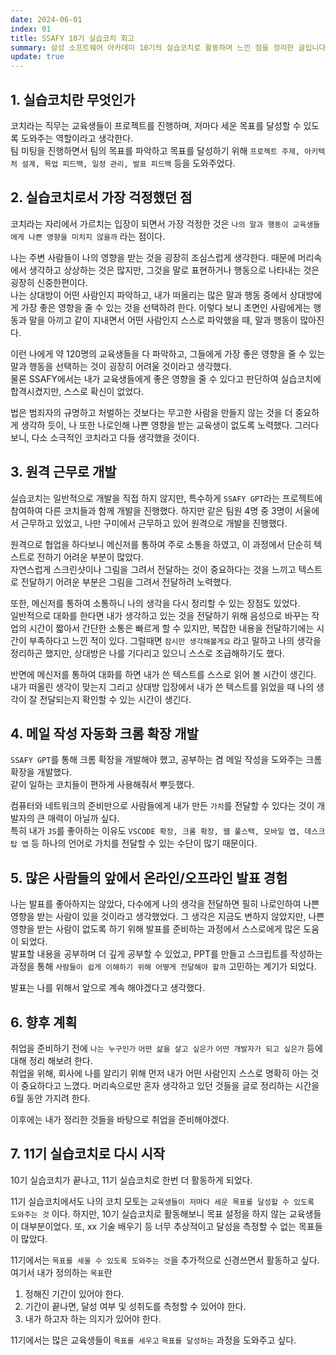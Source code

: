 ```yaml
---
date: 2024-06-01
index: 01
title: SSAFY 10기 실습코치 회고
summary: 삼성 소프트웨어 아카데미 10기의 실습코치로 활동하며 느낀 점을 정리한 글입니다.
update: true
---
```


## 1. 실습코치란 무엇인가
코치라는 직무는 교육생들이 프로젝트를 진행하며, 저마다 세운 목표를 달성할 수 있도록 도와주는 역할이라고 생각한다.  
팀 미팅을 진행하면서 팀의 목표를 파악하고 목표를 달성하기 위해 `프로젝트 주제, 아키텍처 설계, 목업 피드백, 일정 관리, 발표 피드백` 등을 도와주었다.  

## 2. 실습코치로서 가장 걱정했던 점
코치라는 자리에서 가르치는 입장이 되면서 가장 걱정한 것은 `나의 말과 행동이 교육생들에게 나쁜 영향을 미치지 않을까` 라는 점이다.  

나는 주변 사람들이 나의 영향을 받는 것을 굉장히 조심스럽게 생각한다. 때문에 머리속에서 생각하고 상상하는 것은 많지만, 그것을 말로 표현하거나 행동으로 나타내는 것은 굉장히 신중한편이다.  
나는 상대방이 어떤 사람인지 파악하고, 내가 떠올리는 많은 말과 행동 중에서 상대방에게 가장 좋은 영향을 줄 수 있는 것을 선택하려 한다. 이렇다 보니 초면인 사람에게는 행동과 말을 아끼고 같이 지내면서 어떤 사람인지 스스로 파악했을 때, 말과 행동이 많아진다.

이런 나에게 약 120명의 교육생들을 다 파악하고, 그들에게 가장 좋은 영향을 줄 수 있는 말과 행동을 선택하는 것이 굉장히 어려울 것이라고 생각했다.  
물론 SSAFY에서는 내가 교육생들에게 좋은 영향을 줄 수 있다고 판단하여 실습코치에 합격시켰지만, 스스로 확신이 없었다.

법은 범죄자의 규명하고 처벌하는 것보다는 무고한 사람을 만들지 않는 것을 더 중요하게 생각하 듯이, 나 또한 나로인해 나쁜 영향을 받는 교육생이 없도록 노력했다. 그러다보니, 다소 소극적인 코치라고 다들 생각했을 것이다.

## 3. 원격 근무로 개발
실습코치는 일반적으로 개발을 직접 하지 않지만, 특수하게 `SSAFY GPT`라는 프로젝트에 참여하여 다른 코치들과 함께 개발을 진행했다. 하지만 같은 팀원 4명 중 3명이 서울에서 근무하고 있었고, 나만 구미에서 근무하고 있어 원격으로 개발을 진행했다.  

원격으로 협업을 하다보니 메신저를 통하여 주로 소통을 하였고, 이 과정에서 단순히 텍스트로 전하기 어려운 부분이 많았다.  
자연스럽게 스크린샷이나 그림을 그려서 전달하는 것이 중요하다는 것을 느끼고 텍스트로 전달하기 어려운 부분은 그림을 그려서 전달하려 노력했다.  

또한, 메신저를 통하여 소통하니 나의 생각을 다시 정리할 수 있는 장점도 있었다.  
일반적으로 대화를 한다면 내가 생각하고 있는 것을 전달하기 위해 음성으로 바꾸는 작업의 시간이 짧아서 간단한 소통은 빠르게 할 수 있지만, 복잡한 내용을 전달하기에는 시간이 부족하다고 느낀 적이 있다. 그럴때면 `잠시만 생각해볼게요` 라고 말하고 나의 생각을 정리하곤 했지만, 상대방은 나를 기다리고 있으니 스스로 조급해하기도 했다.

반면에 메신저를 통하여 대화를 하면 내가 쓴 텍스트를 스스로 읽어 볼 시간이 생긴다.  
내가 떠올린 생각이 맞는지 그리고 상대방 입장에서 내가 쓴 텍스트를 읽었을 때 나의 생각이 잘 전달되는지 확인할 수 있는 시간이 생긴다.

## 4. 메일 작성 자동화 크롬 확장 개발
`SSAFY GPT`를 통해 크롬 확장을 개발해야 했고, 공부하는 겸 메일 작성을 도와주는 크롬 확장을 개발했다.  
같이 일하는 코치들이 편하게 사용해줘서 뿌듯했다.  

컴퓨터와 네트워크의 준비만으로 사람들에게 내가 만든 `가치`를 전달할 수 있다는 것이 개발자의 큰 매력이 아닐까 싶다.  
특히 내가 `JS`를 좋아하는 이유도 `VSCODE 확장, 크롬 확장, 웹 풀스택, 모바일 앱, 데스크탑 앱` 등 하나의 언어로 가치를 전달할 수 있는 수단이 많기 때문이다.

## 5. 많은 사람들의 앞에서 온라인/오프라인 발표 경험
나는 발표를 좋아하지는 않았다, 다수에게 나의 생각을 전달하면 필히 나로인하여 나쁜 영향을 받는 사람이 있을 것이라고 생각했었다. 그 생각은 지금도 변하지 않았지만, 나쁜 영향을 받는 사람이 없도록 하기 위해 발표를 준비하는 과정에서 스스로에게 많은 도움이 되었다.  
발표할 내용을 공부하며 더 깊게 공부할 수 있었고, PPT를 만들고 스크립트를 작성하는 과정을 통해 `사람들이 쉽게 이해하기 위해 어떻게 전달해야 할까` 고민하는 계기가 되었다.

발표는 나를 위해서 앞으로 계속 해야겠다고 생각했다.

## 6. 향후 계획
취업을 준비하기 전에 `나는 누구인가` `어떤 삶을 살고 싶은가` `어떤 개발자가 되고 싶은가` 등에 대해 정리 해보려 한다.  
취업을 위해, 회사에 나를 알리기 위해 먼저 내가 어떤 사람인지 스스로 명확히 아는 것이 중요하다고 느꼈다. 머리속으로만 혼자 생각하고 있던 것들을 글로 정리하는 시간을 6월 동안 가지려 한다.  

이후에는 내가 정리한 것들을 바탕으로 취업을 준비해야겠다.

## 7. 11기 실습코치로 다시 시작
10기 실습코치가 끝나고, 11기 실습코치로 한번 더 활동하게 되었다.  

11기 실습코치에서도 나의 코치 모토는 `교육생들이 저마다 세운 목표를 달성할 수 있도록 도와주는 것` 이다.
하지만, 10기 실습코치로 활동해보니 목표 설정을 하지 않는 교육생들이 대부분이었다. 또, xx 기술 배우기 등 너무 추상적이고 달성을 측정할 수 없는 목표들이 많았다.  

11기에서는 `목표를 세울 수 있도록 도와주는 것`을 추가적으로 신경쓰면서 활동하고 싶다.  
여기서 내가 정의하는 `목표`란 
1. 정해진 기간이 있어야 한다.
2. 기간이 끝나면, 달성 여부 및 성취도를 측정할 수 있어야 한다.
3. 내가 하고자 하는 의지가 있어야 한다.

11기에서는 많은 교육생들이 `목표를 세우고` `목표를 달성하는` 과정을 도와주고 싶다.

